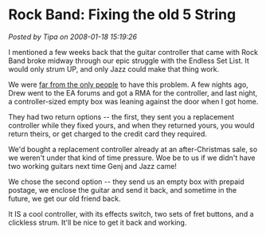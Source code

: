 # Rock Band: Fixing the old 5 String

*Posted by Tipa on 2008-01-18 15:19:26*

I mentioned a few weeks back that the guitar controller that came with Rock Band broke midway through our epic struggle with the Endless Set List. It would only strum UP, and only Jazz could make that thing work.

We were [far from the only people](http://arstechnica.com/journals/thumbs.ars/2007/11/28/harmonix-makes-a-statement-about-defective-guitars-ps3-compatibility) to have this problem. A few nights ago, Drew went to the EA forums and got a RMA for the controller, and last night, a controller-sized empty box was leaning against the door when I got home.

They had two return options -- the first, they sent you a replacement controller while they fixed yours, and when they returned yours, you would return theirs, or get charged to the credit card they required.

We'd bought a replacement controller already at an after-Christmas sale, so we weren't under that kind of time pressure. Woe be to us if we didn't have two working guitars next time Genj and Jazz came!

We chose the second option -- they send us an empty box with prepaid postage, we enclose the guitar and send it back, and sometime in the future, we get our old friend back.

It IS a cool controller, with its effects switch, two sets of fret buttons, and a clickless strum. It'll be nice to get it back and working.

